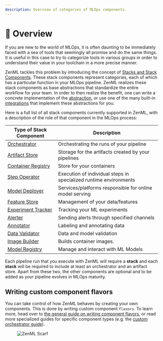 ```yaml
---
description: Overview of categories of MLOps components.
---
```


# 📜 Overview

If you are new to the world of MLOps, it is often daunting to be immediately faced with a sea of tools that seemingly all promise and do the same things. It is useful in this case to try to categorize tools in various groups in order to understand their value in your toolchain in a more precise manner.

ZenML tackles this problem by introducing the concept of [Stacks and Stack Components](../user-guide/production-guide/understand-stacks.md). These stack components represent categories, each of which has a particular function in your MLOps pipeline. ZenML realizes these stack components as base abstractions that standardize the entire workflow for your team. In order to then realize the benefit, one can write a concrete implementation of the [abstraction](../how-to/stack-deployment/implement-a-custom-stack-component.md), or use one of the many built-in [integrations](README.md) that implement these abstractions for you.

Here is a full list of all stack components currently supported in ZenML, with a description of the role of that component in the MLOps process:

| **Type of Stack Component**                                                                                                                              | **Description**                                                   |
| -------------------------------------------------------------------------------------------------------------------------------------------------------- | ----------------------------------------------------------------- |
| [Orchestrator](https://github.com/zenml-io/zenml/blob/feature/gro-1047-docs/docs/how-to/component-guide/orchestrators/README.md)              | Orchestrating the runs of your pipeline                           |
| [Artifact Store](https://github.com/zenml-io/zenml/blob/feature/gro-1047-docs/docs/how-to/component-guide/artifact-stores/README.md)          | Storage for the artifacts created by your pipelines               |
| [Container Registry](https://github.com/zenml-io/zenml/blob/feature/gro-1047-docs/docs/how-to/component-guide/container-registries/README.md) | Store for your containers                                         |
| [Step Operator](https://github.com/zenml-io/zenml/blob/feature/gro-1047-docs/docs/how-to/component-guide/step-operators/README.md)            | Execution of individual steps in specialized runtime environments |
| [Model Deployer](https://github.com/zenml-io/zenml/blob/feature/gro-1047-docs/docs/how-to/component-guide/model-deployers/README.md)          | Services/platforms responsible for online model serving           |
| [Feature Store](https://github.com/zenml-io/zenml/blob/feature/gro-1047-docs/docs/how-to/component-guide/feature-stores/README.md)            | Management of your data/features                                  |
| [Experiment Tracker](https://github.com/zenml-io/zenml/blob/feature/gro-1047-docs/docs/how-to/component-guide/experiment-trackers/README.md)  | Tracking your ML experiments                                      |
| [Alerter](https://github.com/zenml-io/zenml/blob/feature/gro-1047-docs/docs/how-to/component-guide/alerters/README.md)                        | Sending alerts through specified channels                         |
| [Annotator](https://github.com/zenml-io/zenml/blob/feature/gro-1047-docs/docs/how-to/component-guide/annotators/README.md)                    | Labeling and annotating data                                      |
| [Data Validator](https://github.com/zenml-io/zenml/blob/feature/gro-1047-docs/docs/how-to/component-guide/data-validators/README.md)          | Data and model validation                                         |
| [Image Builder](https://github.com/zenml-io/zenml/blob/feature/gro-1047-docs/docs/how-to/component-guide/image-builders/README.md)            | Builds container images.                                          |
| [Model Registry](https://github.com/zenml-io/zenml/blob/feature/gro-1047-docs/docs/how-to/component-guide/model-registries/README.md)         | Manage and interact with ML Models                                |

Each pipeline run that you execute with ZenML will require a **stack** and each **stack** will be required to include at least an orchestrator and an artifact store. Apart from these two, the other components are optional and to be added as your pipeline evolves in MLOps maturity.

## Writing custom component flavors

You can take control of how ZenML behaves by creating your own components. This is done by writing custom component `flavors`. To learn more, head over to [the general guide on writing component flavors](../how-to/stack-deployment/implement-a-custom-stack-component.md), or read more specialized guides for specific component types (e.g. the [custom orchestrator guide](orchestrators/custom.md)).

<figure><img src="https://static.scarf.sh/a.png?x-pxid=f0b4f458-0a54-4fcd-aa95-d5ee424815bc" alt="ZenML Scarf"><figcaption></figcaption></figure>

